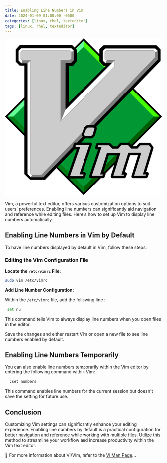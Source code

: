 ```yaml
---
title: Enabling Line Numbers in Vim
date: 2024-01-09 01:00:00 -0500
categories: [linux, rhel, texteditor]
tags: [linux, rhel, texteditor]
---
```


![Enabling Line Numbers in Vim](/assets/img/posts/2024/enabling_vim_line_numbers/enabling_vim_line_numbers.png)


Vim, a powerful text editor, offers various customization options to suit users' preferences. Enabling line numbers can significantly aid navigation and reference while editing files. Here's how to set up Vim to display line numbers automatically.

## Enabling Line Numbers in Vim by Default

To have line numbers displayed by default in Vim, follow these steps:

### Editing the Vim Configuration File

**Locate the `/etc/vimrc` File:**
   ```bash
   sudo vim /etc/vimrc
   ```
**Add Line Number Configuration:**

Within the `/etc/vimrc` file, add the following line : 

   ```bash
    set nu
```
This command tells Vim to always display line numbers when you open files in the editor.

Save the changes and either restart Vim or open a new file to see line numbers enabled by default.


## Enabling Line Numbers Temporarily

You can also enable line numbers temporarily within the Vim editor by entering the following command within Vim:
  ```bash
    :set numbers
```

This command enables line numbers for the current session but doesn't save the setting for future use.


## Conclusion

Customizing Vim settings can significantly enhance your editing experience. Enabling line numbers by default is a practical configuration for better navigation and reference while working with multiple files. Utilize this method to streamline your workflow and increase productivity within the Vim text editor.


📝 For more information about Vi/Vim, refer to the  [Vi Man Page](https://linux.die.net/man/1/vi)...


